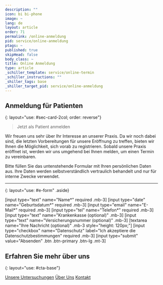 ```yaml
---
description: ""
icon: bi bi-phone
image: ~
lang: de
layout: article
order: 71
permalink: /online-anmeldung
pid: service/online-anmeldung
ptags: ~
published: true
skipHead: false
body_class: ~
title: Online Anmeldung
type: article
_schiller_template: service/online-termin
_schiller_instructions: ""
_shiller_tags: base
_shiller_target_pid: service/online-anmeldung
---
```

## Anmeldung für Patienten
{: layout="use: #sec-card-2col; order: reverse"}

> Jetzt als Patient anmelden


Wir freuen uns sehr über Ihr Interesse an unserer Praxis. Da wir noch dabei sind, die letzten Vorbereitungen für unsere Eröffnung zu treffen, bieten wir Ihnen die Möglichkeit, sich vorab zu registrieren. Sobald unsere Praxis eröffnet ist, werden wir uns umgehend bei Ihnen melden, um einen Termin zu vereinbaren.

Bitte füllen Sie das untenstehende Formular mit Ihren persönlichen Daten aus. Ihre Daten werden selbstverständlich vertraulich behandelt und nur für interne Zwecke verwendet.


---
{: layout="use: #e-form" .aside}


[input type="text"  name="Name*" required .mb-3]
[input type="date" name="Geburtsdatum*" required .mb-3]
[input type="email" name="E-Mail*" required .mb-3]
[input type="tel" name="Telefon*" required .mb-3]
[input type="text" name="Krankenkasse (optional)"  .mb-3]
[input type="text" name="Versicherungsnummer (optional)"  .mb-3]
[textarea name="Ihre Nachricht (optional)" .mb-3 style="height: 120px;"]
[input type="checkbox" name="Datenschutz" label="Ich akzeptiere die Datenschutzbestimmungen" required .mb-3]
[input type="submit" value="Absenden" .btn .btn-primary .btn-lg .mt-3]



## Erfahren Sie mehr über uns
{: layout="use: #cta-base"}

[Unsere Untersuchungen](/leistungen/untersuchungen.de.html) [Über Uns](/ueber-uns) [Kontakt](/kontakt)
